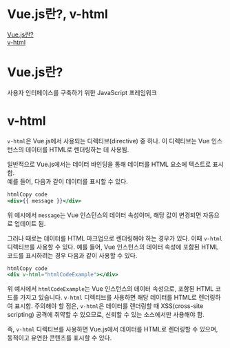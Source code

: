 # Vue.js란?, v-html
[Vue.js란?](#vuejs란)  
[v-html](#v-html)  

# Vue.js란?

사용자 인터페이스를 구축하기 위한 JavaScript 프레임워크  

# v-html

`v-html`은 Vue.js에서 사용되는 디렉티브(directive) 중 하나. 이 디렉티브는 Vue 인스턴스의 데이터를 HTML로 렌더링하는 데 사용됨.  

일반적으로 Vue.js에서는 데이터 바인딩을 통해 데이터를 HTML 요소에 텍스트로 표시함.  
예를 들어, 다음과 같이 데이터를 표시할 수 있다.   

```jsx
htmlCopy code
<div>{{ message }}</div>
```

위 예시에서 `message`는 Vue 인스턴스의 데이터 속성이며, 해당 값이 변경되면 자동으로 업데이트 됨.  

그러나 때로는 데이터를 HTML 마크업으로 렌더링해야 하는 경우가 있다. 이때 `v-html` 디렉티브를 사용할 수 있다. 예를 들어, Vue 인스턴스의 데이터 속성에 포함된 HTML 코드를 표시하려는 경우 다음과 같이 사용할 수 있다.  

```jsx
htmlCopy code
<div v-html="htmlCodeExample"></div>
```

위 예시에서 `htmlCodeExample`는 Vue 인스턴스의 데이터 속성으로, 포함된 HTML 코드를 가지고 있습니다. `v-html` 디렉티브를 사용하면 해당 데이터를 HTML로 렌더링하여 표시함. 주의해야 할 점은, `v-html`은 데이터를 렌더링할 때 XSS(cross-site scripting) 공격에 취약할 수 있으므로, 신뢰할 수 있는 소스에서만 사용해야 함.  

즉, `v-html` 디렉티브를 사용하면 Vue.js에서 데이터를 HTML로 렌더링할 수 있으며, 동적이고 유연한 콘텐츠를 표시할 수 있다.